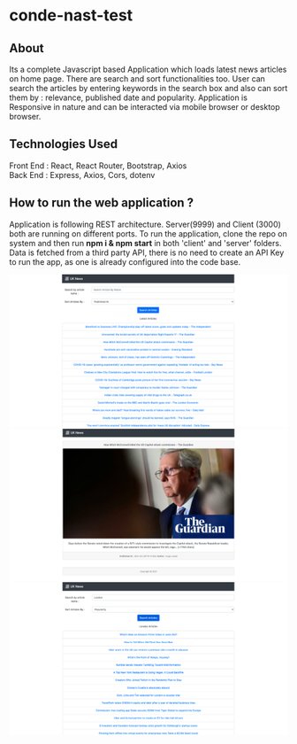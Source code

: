 # conde-nast-test

## About
Its a complete Javascript based Application which loads latest news articles on home page. There are search and sort functionalities too. User can search the articles by entering keywords in the search box and also can sort them by : relevance, published date and popularity. 
Application is Responsive in nature and can be interacted via mobile browser or desktop browser.

## Technologies Used
Front End : React, React Router, Bootstrap, Axios </br>
Back End : Express, Axios, Cors, dotenv

## How to run the web application ?
Application is following REST architecture. Server(9999) and Client (3000) both are running on different ports. 
To run the application, clone the repo on system and then run <b>npm i & npm start</b> in both 'client' and 'server' folders.
Data is fetched from a third party API, there is no need to create an API Key to run the app, as one is already configured into the code base.

![Screenshot](screenshots/1.png)
![Screenshot](screenshots/2.png)
![Screenshot](screenshots/3.png)
